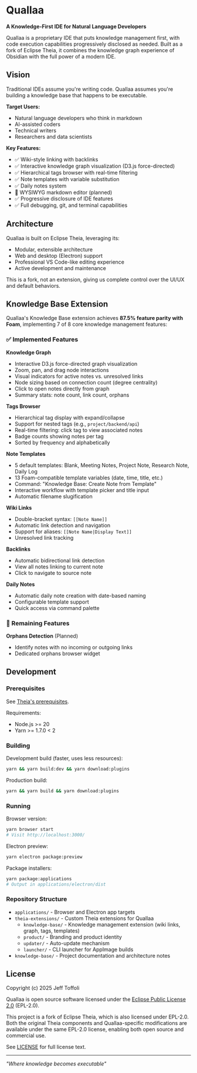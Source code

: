 # Quallaa

**A Knowledge-First IDE for Natural Language Developers**

Quallaa is a proprietary IDE that puts knowledge management first, with code
execution capabilities progressively disclosed as needed. Built as a fork of
Eclipse Theia, it combines the knowledge graph experience of Obsidian with the
full power of a modern IDE.

## Vision

Traditional IDEs assume you're writing code. Quallaa assumes you're building a
knowledge base that happens to be executable.

**Target Users:**

- Natural language developers who think in markdown
- AI-assisted coders
- Technical writers
- Researchers and data scientists

**Key Features:**

- ✅ Wiki-style linking with backlinks
- ✅ Interactive knowledge graph visualization (D3.js force-directed)
- ✅ Hierarchical tags browser with real-time filtering
- ✅ Note templates with variable substitution
- ✅ Daily notes system
- 🚧 WYSIWYG markdown editor (planned)
- ✅ Progressive disclosure of IDE features
- ✅ Full debugging, git, and terminal capabilities

## Architecture

Quallaa is built on Eclipse Theia, leveraging its:

- Modular, extensible architecture
- Web and desktop (Electron) support
- Professional VS Code-like editing experience
- Active development and maintenance

This is a fork, not an extension, giving us complete control over the UI/UX and
default behaviors.

## Knowledge Base Extension

Quallaa's Knowledge Base extension achieves **87.5% feature parity with Foam**,
implementing 7 of 8 core knowledge management features:

### ✅ Implemented Features

**Knowledge Graph**

- Interactive D3.js force-directed graph visualization
- Zoom, pan, and drag node interactions
- Visual indicators for active notes vs. unresolved links
- Node sizing based on connection count (degree centrality)
- Click to open notes directly from graph
- Summary stats: note count, link count, orphans

**Tags Browser**

- Hierarchical tag display with expand/collapse
- Support for nested tags (e.g., `project/backend/api`)
- Real-time filtering: click tag to view associated notes
- Badge counts showing notes per tag
- Sorted by frequency and alphabetically

**Note Templates**

- 5 default templates: Blank, Meeting Notes, Project Note, Research Note, Daily
  Log
- 13 Foam-compatible template variables (date, time, title, etc.)
- Command: "Knowledge Base: Create Note from Template"
- Interactive workflow with template picker and title input
- Automatic filename slugification

**Wiki Links**

- Double-bracket syntax: `[[Note Name]]`
- Automatic link detection and navigation
- Support for aliases: `[[Note Name|Display Text]]`
- Unresolved link tracking

**Backlinks**

- Automatic bidirectional link detection
- View all notes linking to current note
- Click to navigate to source note

**Daily Notes**

- Automatic daily note creation with date-based naming
- Configurable template support
- Quick access via command palette

### 🚧 Remaining Features

**Orphans Detection** (Planned)

- Identify notes with no incoming or outgoing links
- Dedicated orphans browser widget

## Development

### Prerequisites

See
[Theia's prerequisites](https://github.com/eclipse-theia/theia/blob/master/doc/Developing.md#prerequisites).

Requirements:

- Node.js >= 20
- Yarn >= 1.7.0 < 2

### Building

Development build (faster, uses less resources):

```sh
yarn && yarn build:dev && yarn download:plugins
```

Production build:

```sh
yarn && yarn build && yarn download:plugins
```

### Running

Browser version:

```sh
yarn browser start
# Visit http://localhost:3000/
```

Electron preview:

```sh
yarn electron package:preview
```

Package installers:

```sh
yarn package:applications
# Output in applications/electron/dist
```

### Repository Structure

- `applications/` - Browser and Electron app targets
- `theia-extensions/` - Custom Theia extensions for Quallaa
    - `knowledge-base/` - Knowledge management extension (wiki links, graph,
      tags, templates)
    - `product/` - Branding and product identity
    - `updater/` - Auto-update mechanism
    - `launcher/` - CLI launcher for AppImage builds
- `knowledge-base/` - Project documentation and architecture notes

## License

Copyright (c) 2025 Jeff Toffoli

Quallaa is open source software licensed under the
[Eclipse Public License 2.0](LICENSE) (EPL-2.0).

This project is a fork of Eclipse Theia, which is also licensed under EPL-2.0.
Both the original Theia components and Quallaa-specific modifications are
available under the same EPL-2.0 license, enabling both open source and
commercial use.

See [LICENSE](LICENSE) for full license text.

---

_"Where knowledge becomes executable"_
